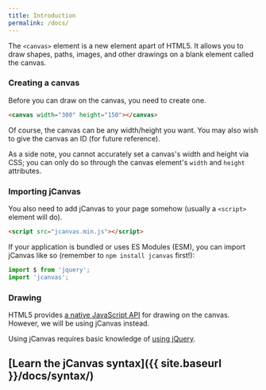 ```yaml
---
title: Introduction
permalink: /docs/
---
```


The `<canvas>` element is a new element apart of HTML5. It allows you to draw shapes, paths, images, and other drawings on a blank element called the canvas.

### Creating a canvas

Before you can draw on the canvas, you need to create one.

```html
<canvas width="300" height="150"></canvas>
```

Of course, the canvas can be any width/height you want. You may also wish to give the canvas an ID (for future reference).

As a side note, you cannot accurately set a canvas's width and height via CSS; you can only do so through the canvas element's `width` and `height` attributes.

### Importing jCanvas

You also need to add jCanvas to your page somehow (usually a `<script>` element will do).

```html
<script src="jcanvas.min.js"></script>
```

If your application is bundled or uses ES Modules (ESM), you can import jCanvas like so (remember to `npm install jcanvas` first!):

```js
import $ from 'jquery';
import 'jcanvas';
```

### Drawing

HTML5 provides [a native JavaScript API](https://developer.mozilla.org/en-US/docs/Web/API/Canvas_API/Tutorial/Drawing_shapes) for drawing on the canvas. However, we will be using jCanvas instead.

Using jCanvas requires basic knowledge of [using jQuery](http://docs.jquery.com/Tutorials:How_jQuery_Works).

## [Learn the jCanvas syntax]({{ site.baseurl }}/docs/syntax/)
